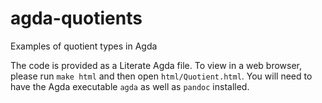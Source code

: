 # agda-quotients
Examples of quotient types in Agda

The code is provided as a Literate Agda file. To view in a web
browser, please run `make html` and then open
`html/Quotient.html`. You will need to have the Agda executable `agda`
as well as `pandoc` installed.
